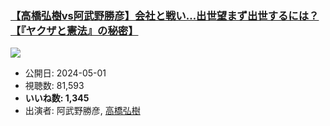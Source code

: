 ### [【高橋弘樹vs阿武野勝彦】会社と戦い…出世望まず出世するには？【『ヤクザと憲法』の秘密】](https://www.youtube.com/watch?v=43IRW90C4Bs)
[![](https://img.youtube.com/vi/43IRW90C4Bs/sddefault.jpg)](https://www.youtube.com/watch?v=43IRW90C4Bs)
-   公開日: 2024-05-01
-   視聴数: 81,593
-   **いいね数: 1,345**
-   出演者: 阿武野勝彦, [高橋弘樹](/rehacq_fan/people/高橋弘樹 "wikilink")
